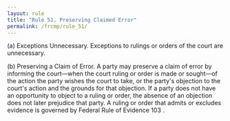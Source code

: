 ```yaml
---
layout: rule
title: "Rule 51. Preserving Claimed Error"
permalink: /frcmp/rule_51/
---
```


(a) Exceptions Unnecessary. Exceptions to rulings or orders of the court are unnecessary.


(b) Preserving a Claim of Error. A party may preserve a claim of error by informing the court—when the court ruling or order is made or sought—of the action the party wishes the court to take, or the party's objection to the court's action and the grounds for that objection. If a party does not have an opportunity to object to a ruling or order, the absence of an objection does not later prejudice that party. A ruling or order that admits or excludes evidence is governed by Federal Rule of Evidence 103 .
